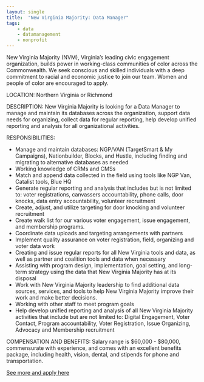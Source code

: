 ```yaml
---
layout: single
title:  "New Virginia Majority: Data Manager"
tags: 
    - data
    - datamanagement
    - nonprofit
---
```


New Virginia Majority (NVM), Virginia’s leading civic engagement organization, builds power in working-class communities of color across the Commonwealth. We seek conscious and skilled individuals with a deep commitment to racial and economic justice to join our team. Women and people of color are encouraged to apply.

LOCATION:
Northern Virginia or Richmond

DESCRIPTION:
New Virginia Majority is looking for a Data Manager to manage and maintain its databases across the organization, support data needs for organizing, collect data for regular reporting, help develop unified reporting and analysis for all organizational activities.

RESPONSIBILITIES:
* Manage and maintain databases: NGP/VAN (TargetSmart & My Campaigns), Nationbuilder, Blocks, and Hustle, including finding and migrating to alternative databases as needed
* Working knowledge of CRMs and CMSs
* Match and append data collected in the field using tools like NGP Van, Catalist tools, Blue HQ
* Generate regular reporting and analysis that includes but is not limited to: voter registrations, canvassers accountability, phone calls, door knocks, data entry accountability, volunteer recruitment
* Create, adjust, and utilize targeting for door knocking and volunteer recruitment
* Create walk list for our various voter engagement, issue engagement, and membership programs.
* Coordinate data uploads and targeting arrangements with partners
* Implement quality assurance on voter registration, field, organizing and voter data work
* Creating and issue regular reports for all New Virginia tools and data, as well as partner and coalition tools and data when necessary
* Assisting with program design, implementation, goal setting, and long-term strategy using the data that New Virginia Majority has at its disposal
* Work with New Virginia Majority leadership to find additional data sources, services, and tools to help New Virginia Majority improve their work and make better decisions.
* Working with other staff to meet program goals
* Help develop unified reporting and analysis of all New Virginia Majority activities that include but are not limited to: Digital Engagement, Voter Contact, Program accountability, Voter Registration, Issue Organizing, Advocacy and Membership recruitment

COMPENSATION AND BENEFITS:
Salary range is $60,000 - $80,000, commensurate with experience, and comes with an excellent benefits package, including health, vision, dental, and stipends for phone and transportation.

[See more and apply here](http://www.newvirginiamajority.org/data_manager)
